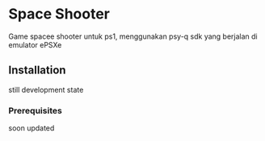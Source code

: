 # Space Shooter
Game spacee shooter untuk ps1, menggunakan psy-q sdk yang berjalan di emulator ePSXe

## Installation
still development state

### Prerequisites
soon updated
